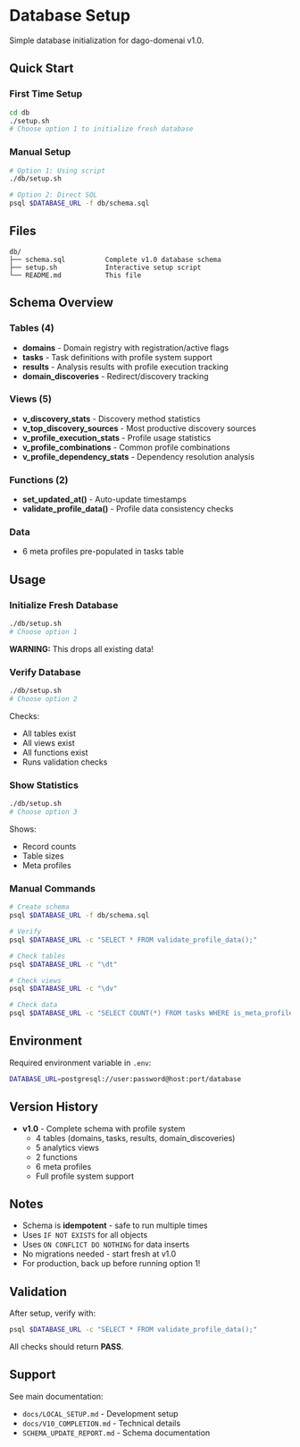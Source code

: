 # Database Setup

Simple database initialization for dago-domenai v1.0.

## Quick Start

### First Time Setup

```bash
cd db
./setup.sh
# Choose option 1 to initialize fresh database
```

### Manual Setup

```bash
# Option 1: Using script
./db/setup.sh

# Option 2: Direct SQL
psql $DATABASE_URL -f db/schema.sql
```

## Files

```
db/
├── schema.sql          Complete v1.0 database schema
├── setup.sh            Interactive setup script
└── README.md           This file
```

## Schema Overview

### Tables (4)
- **domains** - Domain registry with registration/active flags
- **tasks** - Task definitions with profile system support
- **results** - Analysis results with profile execution tracking
- **domain_discoveries** - Redirect/discovery tracking

### Views (5)
- **v_discovery_stats** - Discovery method statistics
- **v_top_discovery_sources** - Most productive discovery sources
- **v_profile_execution_stats** - Profile usage statistics
- **v_profile_combinations** - Common profile combinations
- **v_profile_dependency_stats** - Dependency resolution analysis

### Functions (2)
- **set_updated_at()** - Auto-update timestamps
- **validate_profile_data()** - Profile data consistency checks

### Data
- 6 meta profiles pre-populated in tasks table

## Usage

### Initialize Fresh Database
```bash
./db/setup.sh
# Choose option 1
```

**WARNING:** This drops all existing data!

### Verify Database
```bash
./db/setup.sh
# Choose option 2
```

Checks:
- All tables exist
- All views exist
- All functions exist
- Runs validation checks

### Show Statistics
```bash
./db/setup.sh
# Choose option 3
```

Shows:
- Record counts
- Table sizes
- Meta profiles

### Manual Commands

```bash
# Create schema
psql $DATABASE_URL -f db/schema.sql

# Verify
psql $DATABASE_URL -c "SELECT * FROM validate_profile_data();"

# Check tables
psql $DATABASE_URL -c "\dt"

# Check views
psql $DATABASE_URL -c "\dv"

# Check data
psql $DATABASE_URL -c "SELECT COUNT(*) FROM tasks WHERE is_meta_profile = TRUE;"
```

## Environment

Required environment variable in `.env`:
```bash
DATABASE_URL=postgresql://user:password@host:port/database
```

## Version History

- **v1.0** - Complete schema with profile system
  - 4 tables (domains, tasks, results, domain_discoveries)
  - 5 analytics views
  - 2 functions
  - 6 meta profiles
  - Full profile system support

## Notes

- Schema is **idempotent** - safe to run multiple times
- Uses `IF NOT EXISTS` for all objects
- Uses `ON CONFLICT DO NOTHING` for data inserts
- No migrations needed - start fresh at v1.0
- For production, back up before running option 1!

## Validation

After setup, verify with:

```bash
psql $DATABASE_URL -c "SELECT * FROM validate_profile_data();"
```

All checks should return **PASS**.

## Support

See main documentation:
- `docs/LOCAL_SETUP.md` - Development setup
- `docs/V10_COMPLETION.md` - Technical details
- `SCHEMA_UPDATE_REPORT.md` - Schema documentation
